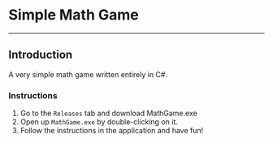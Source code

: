 ﻿# Simple Math Game

---
## Introduction
A very simple math game written entirely in C#. 

### Instructions
1. Go to the `Releases` tab and download MathGame.exe
2. Open up `MathGame.exe` by double-clicking on it.
3. Follow the instructions in the application and have fun!
